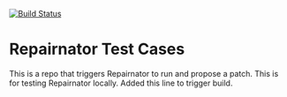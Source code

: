 [![Build Status](https://travis-ci.com/zen93/repairnator-test-repository.svg?branch=main)](https://travis-ci.com/zen93/repairnator-test-repository)

# Repairnator Test Cases

This is a repo that triggers Repairnator to run and propose a patch. This is for testing Repairnator locally.
Added this line to trigger build.

